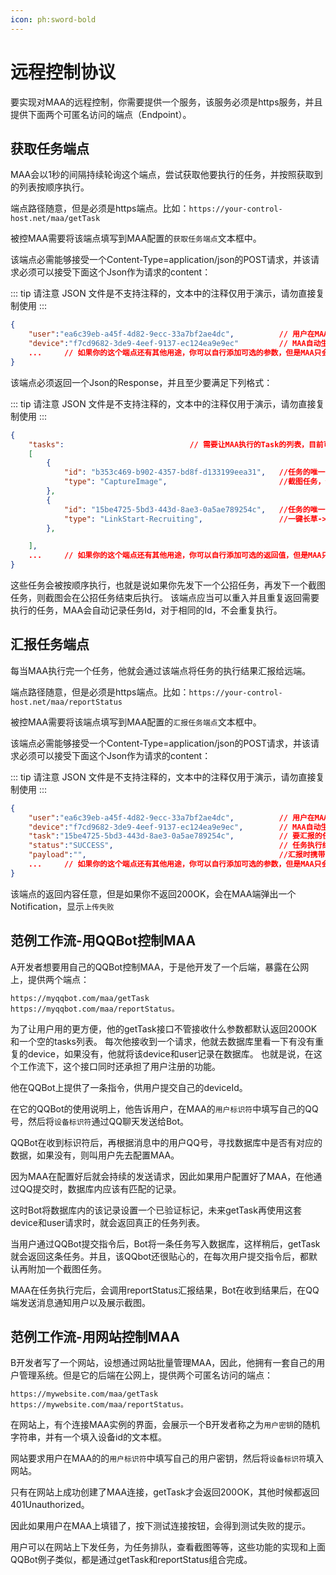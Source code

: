 ```yaml
---
icon: ph:sword-bold
---
```

# 远程控制协议

要实现对MAA的远程控制，你需要提供一个服务，该服务必须是https服务，并且提供下面两个可匿名访问的端点（Endpoint）。

## 获取任务端点

MAA会以1秒的间隔持续轮询这个端点，尝试获取他要执行的任务，并按照获取到的列表按顺序执行。

端点路径随意，但是必须是https端点。比如：`https://your-control-host.net/maa/getTask`

被控MAA需要将该端点填写到MAA配置的`获取任务端点`文本框中。

该端点必需能够接受一个Content-Type=application/json的POST请求，并该请求必须可以接受下面这个Json作为请求的content：

::: tip
请注意 JSON 文件是不支持注释的，文本中的注释仅用于演示，请勿直接复制使用
:::

```json
{
    "user":"ea6c39eb-a45f-4d82-9ecc-33a7bf2ae4dc",          // 用户在MAA设置中填写的用户标识符。
    "device":"f7cd9682-3de9-4eef-9137-ec124ea9e9ec"         // MAA自动生成的设备标识符。
    ...     // 如果你的这个端点还有其他用途，你可以自行添加可选的参数，但是MAA只会传递user和device
}
```

该端点必须返回一个Json的Response，并且至少要满足下列格式：

::: tip
请注意 JSON 文件是不支持注释的，文本中的注释仅用于演示，请勿直接复制使用
:::

```json
{
    "tasks":                            // 需要让MAA执行的Task的列表，目前可以支持的类型如示例中所示，如果不存在tasks则视为连接无效。
    [
        {
            "id": "b353c469-b902-4357-bd8f-d133199eea31",   //任务的唯一id，字符串类型，在汇报任务时会使用
            "type": "CaptureImage",                         //截图任务，会截取一张当前模拟器的截图，并以Base64字符串的形式放在汇报任务的payload里。如果你需要下发这种类型的任务，请务必注意你的端点可接受的最大请求大小，因为截图会有数十MB，会超过一般网关的默认大小限制。
        },
        {
            "id": "15be4725-5bd3-443d-8ae3-0a5ae789254c",   //任务的唯一id，字符串类型，在汇报任务时会使用
            "type": "LinkStart-Recruiting",                 //一键长草->自动公招。立即根据当前配置，执行一键长草中的对应子功能，无视主界面上该功能的勾选框。    
        },

    ],
    ...     // 如果你的这个端点还有其他用途，你可以自行添加可选的返回值，但是MAA只会读取tasks
}
```

这些任务会被按顺序执行，也就是说如果你先发下一个公招任务，再发下一个截图任务，则截图会在公招任务结束后执行。
该端点应当可以重入并且重复返回需要执行的任务，MAA会自动记录任务Id，对于相同的Id，不会重复执行。

## 汇报任务端点

每当MAA执行完一个任务，他就会通过该端点将任务的执行结果汇报给远端。

端点路径随意，但是必须是https端点。比如：`https://your-control-host.net/maa/reportStatus`

被控MAA需要将该端点填写到MAA配置的`汇报任务端点`文本框中。

该端点必需能够接受一个Content-Type=application/json的POST请求，并该请求必须可以接受下面这个Json作为请求的content：

::: tip
请注意 JSON 文件是不支持注释的，文本中的注释仅用于演示，请勿直接复制使用
:::

```json
{
    "user":"ea6c39eb-a45f-4d82-9ecc-33a7bf2ae4dc",          // 用户在MAA设置中填写的用户标识符。
    "device":"f7cd9682-3de9-4eef-9137-ec124ea9e9ec",        // MAA自动生成的设备标识符。
    "task":"15be4725-5bd3-443d-8ae3-0a5ae789254c",          // 要汇报的任务的Id，和获取任务时的Id对应。
    "status":"SUCCESS",                                     // 任务执行结果，SUCCESS或者FAILED。一般不论任务执行成功与否只会返回SUCCESS，只有特殊情况才会返回FAILED，会返回FAILED的情况，会在上面的任务介绍时明确说明。
    "payload":"",                                           //汇报时携带的数据，字符串类型。具体取决于任务类型，比如截图任务汇报时，这里就会携带截图的Base64字符串。
    ...     // 如果你的这个端点还有其他用途，你可以自行添加可选的参数，但是MAA只会传递user和device
}
```

该端点的返回内容任意，但是如果你不返回200OK，会在MAA端弹出一个Notification，显示`上传失败`

## 范例工作流-用QQBot控制MAA

A开发者想要用自己的QQBot控制MAA，于是他开发了一个后端，暴露在公网上，提供两个端点：

```
https://myqqbot.com/maa/getTask
https://myqqbot.com/maa/reportStatus。
```

为了让用户用的更方便，他的getTask接口不管接收什么参数都默认返回200OK和一个空的tasks列表。
每次他接收到一个请求，他就去数据库里看一下有没有重复的device，如果没有，他就将该device和user记录在数据库。
也就是说，在这个工作流下，这个接口同时还承担了用户注册的功能。

他在QQBot上提供了一条指令，供用户提交自己的deviceId。

在它的QQBot的使用说明上，他告诉用户，在MAA的`用户标识符`中填写自己的QQ号，然后将`设备标识符`通过QQ聊天发送给Bot。

QQBot在收到标识符后，再根据消息中的用户QQ号，寻找数据库中是否有对应的数据，如果没有，则叫用户先去配置MAA。

因为MAA在配置好后就会持续的发送请求，因此如果用户配置好了MAA，在他通过QQ提交时，数据库内应该有匹配的记录。

这时Bot将数据库内的该记录设置一个已验证标记，未来getTask再使用这套device和user请求时，就会返回真正的任务列表。

当用户通过QQBot提交指令后，Bot将一条任务写入数据库，这样稍后，getTask就会返回这条任务。并且，该QQbot还很贴心的，在每次用户提交指令后，都默认再附加一个截图任务。

MAA在任务执行完后，会调用reportStatus汇报结果，Bot在收到结果后，在QQ端发送消息通知用户以及展示截图。

## 范例工作流-用网站控制MAA

B开发者写了一个网站，设想通过网站批量管理MAA，因此，他拥有一套自己的用户管理系统。但是它的后端在公网上，提供两个可匿名访问的端点：

```
https://mywebsite.com/maa/getTask
https://mywebsite.com/maa/reportStatus。
```

在网站上，有个连接MAA实例的界面，会展示一个B开发者称之为`用户密钥`的随机字符串，并有一个填入设备id的文本框。

网站要求用户在MAA的的`用户标识符`中填写自己的用户密钥，然后将`设备标识符`填入网站。

只有在网站上成功创建了MAA连接，getTask才会返回200OK，其他时候都返回401Unauthorized。

因此如果用户在MAA上填错了，按下测试连接按钮，会得到测试失败的提示。

用户可以在网站上下发任务，为任务排队，查看截图等等，这些功能的实现和上面QQBot例子类似，都是通过getTask和reportStatus组合完成。
